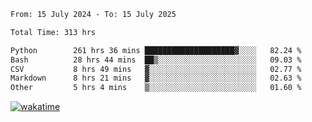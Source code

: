 <!--START_SECTION:waka-->

```txt
From: 15 July 2024 - To: 15 July 2025

Total Time: 313 hrs

Python        261 hrs 36 mins ████████████████████▓░░░░   82.24 %
Bash          28 hrs 44 mins  ██▒░░░░░░░░░░░░░░░░░░░░░░   09.03 %
CSV           8 hrs 49 mins   ▓░░░░░░░░░░░░░░░░░░░░░░░░   02.77 %
Markdown      8 hrs 21 mins   ▓░░░░░░░░░░░░░░░░░░░░░░░░   02.63 %
Other         5 hrs 4 mins    ▒░░░░░░░░░░░░░░░░░░░░░░░░   01.60 %
```

<!--END_SECTION:waka-->
[![wakatime](https://wakatime.com/badge/user/5f89a63a-5294-4958-ad30-2b3455e63f2a.svg)](https://wakatime.com/@5f89a63a-5294-4958-ad30-2b3455e63f2a)
